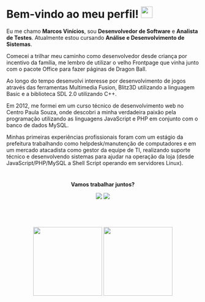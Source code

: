 <h1 align="left">Bem-vindo ao meu perfil! <img src="https://github.githubassets.com/images/mona-loading-dark.gif" width="30"></h1>

<p>Eu me chamo <strong>Marcos Vinícios</strong>, sou <strong>Desenvolvedor de Software</strong> e <strong>Analista de Testes</strong>. Atualmente estou cursando <strong>Análise e Desenvolvimento de Sistemas</strong>.</p>
<p>Comecei a trilhar meu caminho como desenvolvedor desde criança por incentivo da família, me lembro de utilizar o velho Frontpage que vinha junto com o pacote Office para fazer páginas de Dragon Ball.</p>
<p>Ao longo do tempo desenvolvi interesse por desenvolvimento de jogos através das ferramentas Multimedia Fusion, Blitz3D utilizando a linguagem Basic e a biblioteca SDL 2.0 utilizando C++.</p>
<p>Em 2012, me formei em um curso técnico de desenvolvimento web no Centro Paula Souza, onde descobri a minha verdadeira paixão pela programação utilizando as linguagens JavaScript e PHP em conjunto com o banco de dados MySQL.</p>
<p>Minhas primeiras experiências profissionais foram com um estágio da prefeitura trabalhando como helpdesk/manutenção de computadores e em um mercado atacadista como gestor da equipe de TI, realizando suporte técnico e desenvolvendo sistemas para ajudar na operação da loja (desde JavaScript/PHP/MySQL a Shell Script operando em servidores Linux).</p>

#

<div align="center">
  <p><strong>Vamos trabalhar juntos?</strong></p>

  <a href="mailto:contato@marcoswolf.com.br"><img src="https://img.shields.io/badge/Gmail-D14836?style=for-the-badge&logo=gmail&logoColor=white"/></a>
  <a href="https://www.linkedin.com/in/marcoswolf/" target="_blank" rel="noopener noreferrer"><img src="https://img.shields.io/badge/LinkedIn-0077B5?style=for-the-badge&logo=linkedin&logoColor=white"/></a>
</div>

#

<br/><div align="center">
  <img height="180em" src="https://github-readme-stats-sigma-five.vercel.app/api/top-langs/?username=marcoswolf&layout=compact&langs_count=16&theme=midnight-purple"/>
  <img height="180em" src="https://github-readme-stats-sigma-five.vercel.app/api/?username=marcoswolf&layout=compact&theme=midnight-purple"/>
</div>
